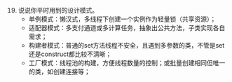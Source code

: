 19. 说说你平时用到的设计模式。
    - 单例模式：懒汉式，多线程下创建一个实例作为轻量锁（共享资源）；
    - 适配器模式：多支付通道或多计算任务，抽象出公共方法，子类实现各自需求；
    - 构建者模式：普通的set方法线程不安全，且遇到多参数的类，不管是set还是construct都比较不清晰；
    - 工厂模式：线程池的构建，方便线程数量的控制；或批量创建相同但唯一的类，如创建连接等；